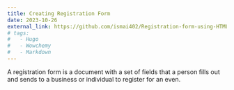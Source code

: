 ```yaml
---
title: Creating Registration Form
date: 2023-10-26
external_link: https://github.com/ismai402/Registration-form-using-HTML-CSS
# tags:
#   - Hugo
#   - Wowchemy
#   - Markdown
---
```


A registration form is a document with a set of fields that a person fills out and sends to a business or individual to register for an even.

<!--more-->
